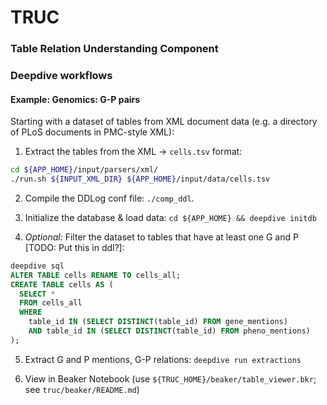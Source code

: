 # TRUC
### Table Relation Understanding Component

### Deepdive workflows

#### Example: Genomics: G-P pairs
Starting with a dataset of tables from XML document data (e.g. a directory of PLoS documents in PMC-style XML):
  1. Extract the tables from the XML -> `cells.tsv` format:
  ```bash  
  cd ${APP_HOME}/input/parsers/xml/
  ./run.sh ${INPUT_XML_DIR} ${APP_HOME}/input/data/cells.tsv
  ```
  
  2. Compile the DDLog conf file: `./comp_ddl`.

  3. Initialize the database & load data: `cd ${APP_HOME} && deepdive initdb`
  
  4. *Optional:* Filter the dataset to tables that have at least one G and P [TODO: Put this in ddl?]:
  ```SQL  
  deepdive sql
  ALTER TABLE cells RENAME TO cells_all;
  CREATE TABLE cells AS (
    SELECT * 
    FROM cells_all 
    WHERE 
      table_id IN (SELECT DISTINCT(table_id) FROM gene_mentions)
      AND table_id IN (SELECT DISTINCT(table_id) FROM pheno_mentions)
  );
  ```
  
  5. Extract G and P mentions, G-P relations: `deepdive run extractions`
  
  6. View in Beaker Notebook (use `${TRUC_HOME}/beaker/table_viewer.bkr`; see `truc/beaker/README.md`)
